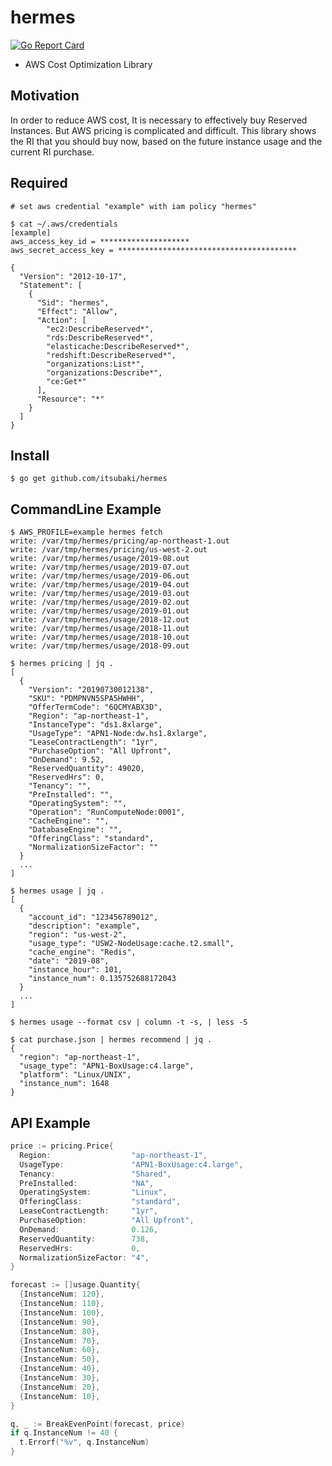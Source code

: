 # hermes

[![Go Report Card](https://goreportcard.com/badge/github.com/itsubaki/hermes?style=flat-square)](https://goreportcard.com/report/github.com/itsubaki/hermes)

 - AWS Cost Optimization Library

## Motivation

 In order to reduce AWS cost,
 It is necessary to effectively buy Reserved Instances.
 But AWS pricing is complicated and difficult.
 This library shows the RI that you should buy now,
 based on the future instance usage and the current RI purchase.

## Required

```
# set aws credential "example" with iam policy "hermes"

$ cat ~/.aws/credentials
[example]
aws_access_key_id = ********************
aws_secret_access_key = ****************************************
```

```
{
  "Version": "2012-10-17",
  "Statement": [
    {
      "Sid": "hermes",
      "Effect": "Allow",
      "Action": [
        "ec2:DescribeReserved*",
        "rds:DescribeReserved*",
        "elasticache:DescribeReserved*",
        "redshift:DescribeReserved*",
        "organizations:List*",
        "organizations:Describe*",
        "ce:Get*"
      ],
      "Resource": "*"
    }
  ]
}
```

## Install

```
$ go get github.com/itsubaki/hermes
```

## CommandLine Example

```
$ AWS_PROFILE=example hermes fetch
write: /var/tmp/hermes/pricing/ap-northeast-1.out
write: /var/tmp/hermes/pricing/us-west-2.out
write: /var/tmp/hermes/usage/2019-08.out
write: /var/tmp/hermes/usage/2019-07.out
write: /var/tmp/hermes/usage/2019-06.out
write: /var/tmp/hermes/usage/2019-04.out
write: /var/tmp/hermes/usage/2019-03.out
write: /var/tmp/hermes/usage/2019-02.out
write: /var/tmp/hermes/usage/2019-01.out
write: /var/tmp/hermes/usage/2018-12.out
write: /var/tmp/hermes/usage/2018-11.out
write: /var/tmp/hermes/usage/2018-10.out
write: /var/tmp/hermes/usage/2018-09.out
```

```
$ hermes pricing | jq .
[
  {
    "Version": "20190730012138",
    "SKU": "PDMPNVN5SPA5HWHH",
    "OfferTermCode": "6QCMYABX3D",
    "Region": "ap-northeast-1",
    "InstanceType": "ds1.8xlarge",
    "UsageType": "APN1-Node:dw.hs1.8xlarge",
    "LeaseContractLength": "1yr",
    "PurchaseOption": "All Upfront",
    "OnDemand": 9.52,
    "ReservedQuantity": 49020,
    "ReservedHrs": 0,
    "Tenancy": "",
    "PreInstalled": "",
    "OperatingSystem": "",
    "Operation": "RunComputeNode:0001",
    "CacheEngine": "",
    "DatabaseEngine": "",
    "OfferingClass": "standard",
    "NormalizationSizeFactor": ""
  }
  ...
]
```

```
$ hermes usage | jq .
[
  {
    "account_id": "123456789012",
    "description": "example",
    "region": "us-west-2",
    "usage_type": "USW2-NodeUsage:cache.t2.small",
    "cache_engine": "Redis",
    "date": "2019-08",
    "instance_hour": 101,
    "instance_num": 0.135752688172043
  }
  ...
]
```

```
$ hermes usage --format csv | column -t -s, | less -S
```


```
$ cat purchase.json | hermes recommend | jq .
{
  "region": "ap-northeast-1",
  "usage_type": "APN1-BoxUsage:c4.large",
  "platform": "Linux/UNIX",
  "instance_num": 1648
}
```

## API Example

```go
price := pricing.Price{
  Region:                  "ap-northeast-1",
  UsageType:               "APN1-BoxUsage:c4.large",
  Tenancy:                 "Shared",
  PreInstalled:            "NA",
  OperatingSystem:         "Linux",
  OfferingClass:           "standard",
  LeaseContractLength:     "1yr",
  PurchaseOption:          "All Upfront",
  OnDemand:                0.126,
  ReservedQuantity:        738,
  ReservedHrs:             0,
  NormalizationSizeFactor: "4",
}

forecast := []usage.Quantity{
  {InstanceNum: 120},
  {InstanceNum: 110},
  {InstanceNum: 100},
  {InstanceNum: 90},
  {InstanceNum: 80},
  {InstanceNum: 70},
  {InstanceNum: 60},
  {InstanceNum: 50},
  {InstanceNum: 40},
  {InstanceNum: 30},
  {InstanceNum: 20},
  {InstanceNum: 10},
}

q, _ := BreakEvenPoint(forecast, price)
if q.InstanceNum != 40 {
  t.Errorf("%v", q.InstanceNum)
}
```
